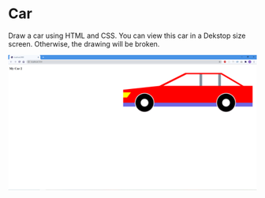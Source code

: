 # Car

Draw a car using HTML and CSS. You can view this car in a Dekstop size screen. Otherwise, the drawing will be broken.

![Car Demo screenshot](./car-demo.PNG "Car Demo screenshot")
